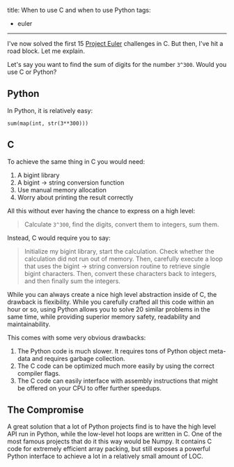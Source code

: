 title: When to use C and when to use Python
tags:
  - euler
---

I've now solved the first 15 [Project Euler](https://projecteuler.net)
challenges in C. But then, I've hit a road block. Let me explain.

Let's say you want to find the sum of digits for the number `3^300`. Would you
use C or Python?

## Python

In Python, it is relatively easy:

```
sum(map(int, str(3**300)))
```

## C

To achieve the same thing in C you would need:

1. A bigint library
2. A bigint -> string conversion function
3. Use manual memory allocation
4. Worry about printing the result correctly

All this without ever having the chance to express on a high level:

> Calculate `3^300`, find the digits, convert them to integers, sum them.

Instead, C would require you to say:

> Initialize my bigint library, start the calculation. Check whether the
> calculation did not run out of memory. Then, carefully execute a loop that
> uses the bigint -> string conversion routine to retrieve single bigint
> characters. Then, convert these characters back to integers, and then finally
> sum the integers.

While you can always create a nice high level abstraction inside of C, the
drawback is flexibility. While you carefully crafted all this code within an
hour or so, using Python allows you to solve 20 similar problems in the same
time, while providing superior memory safety, readability and maintainability.

This comes with some very obvious drawbacks:

1. The Python code is much slower. It requires tons of Python object meta-data
   and requires garbage collection.
2. The C code can be optimized much more easily by using the correct compiler
   flags.
3. The C code can easily interface with assembly instructions that might be
   offered on your CPU to offer further speedups.

## The Compromise

A great solution that a lot of Python projects find is to have the high level
API run in Python, while the low-level hot loops are written in C. One of the
most famous projects that do it this way would be Numpy. It contains C code for
extremely efficient array packing, but still exposes a powerful Python
interface to achieve a lot in a relatively small amount of LOC.
